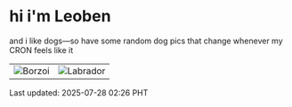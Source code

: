 # hi i'm Leoben

and i like dogs—so have some random dog pics that change whenever my CRON feels like it

|  |  |
|--------|----------|
| ![Borzoi](https://random-dog-vercel.vercel.app/api/random-borzoi?v=1753640785) | ![Labrador](https://random-dog-vercel.vercel.app/api/random-labrador?v=1753640785) |

Last updated: 2025-07-28 02:26 PHT
